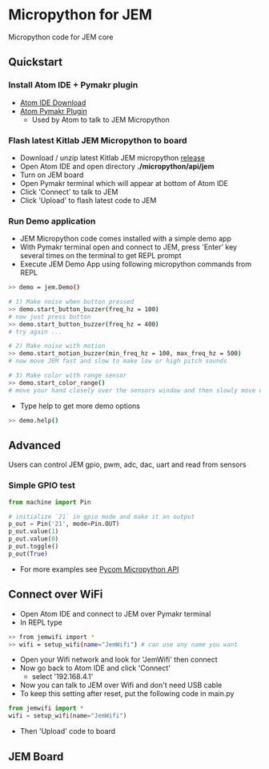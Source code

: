 # Micropython for JEM
Micropython code for JEM core

## Quickstart
### Install Atom IDE + Pymakr plugin
- [Atom IDE Download](https://atom.io/)
- [Atom Pymakr Plugin](https://atom.io/packages/pymakr)
   + Used by Atom to talk to JEM Micropython

### Flash latest Kitlab JEM Micropython to board
- Download / unzip latest Kitlab JEM micropython [release](https://github.com/kitlab-io/micropython/releases)
- Open Atom IDE and open directory **./micropython/api/jem**
- Turn on JEM board
- Open Pymakr terminal which will appear at bottom of Atom IDE
- Click 'Connect' to talk to JEM
- Click 'Upload' to flash latest code to JEM

### Run Demo application
- JEM Micropython code comes installed with a simple demo app
- With Pymakr terminal open and connect to JEM, press 'Enter' key several times on the terminal to get REPL prompt
- Execute JEM Demo App using following micropython commands from REPL
```bash
>> demo = jem.Demo()

# 1) Make noise when button pressed
>> demo.start_button_buzzer(freq_hz = 100)
# now just press button
>> demo.start_button_buzzer(freq_hz = 400)
# try again ...

# 2) Make noise with motion
>> demo.start_motion_buzzer(min_freq_hz = 100, max_freq_hz = 500)
# now move JEM fast and slow to make low or high pitch sounds

# 3) Make color with range sensor
>> demo.start_color_range()
# move your hand closely over the sensors window and then slowly move up / down - color led should change
```
- Type help to get more demo options
```bash
>> demo.help()
```

## Advanced
Users can control JEM gpio, pwm, adc, dac, uart and read from sensors

### Simple GPIO test
```python
from machine import Pin

# initialize `21` in gpio mode and make it an output
p_out = Pin('21', mode=Pin.OUT)
p_out.value(1)
p_out.value(0)
p_out.toggle()
p_out(True)
```

- For more examples see [Pycom Micropython API](https://docs.pycom.io/firmwareapi/pycom/machine/)


## Connect over WiFi
- Open Atom IDE and connect to JEM over Pymakr terminal
- In REPL type
```bash
>> from jemwifi import *
>> wifi = setup_wifi(name="JemWifi") # can use any name you want
```

- Open your Wifi network and look for 'JemWifi' then connect
- Now go back to Atom IDE and click 'Connect'
   + select '192.168.4.1'
- Now you can talk to JEM over Wifi and don't need USB cable
- To keep this setting after reset, put the following code in main.py
```python
from jemwifi import *
wifi = setup_wifi(name="JemWifi")
```
- Then 'Upload' code to board

## JEM Board
